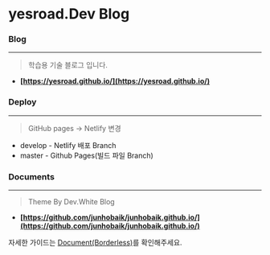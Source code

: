 # yesroad.Dev Blog

### Blog
---
> 학습용 기술 블로그 입니다.

- **[https://yesroad.github.io/](https://yesroad.github.io/)**


### Deploy
---
> GitHub pages -> Netlify 변경

- develop - Netlify 배포 Branch
- master - Github Pages(빌드 파일 Branch)


### Documents
---
> Theme By Dev.White Blog

- **[https://github.com/junhobaik/junhobaik.github.io/](https://github.com/junhobaik/junhobaik.github.io/)**

자세한 가이드는 [Document(Borderless)](<https://github.com/junhobaik/junhobaik.github.io/wiki/Document-(Borderless)>)를 확인해주세요.
